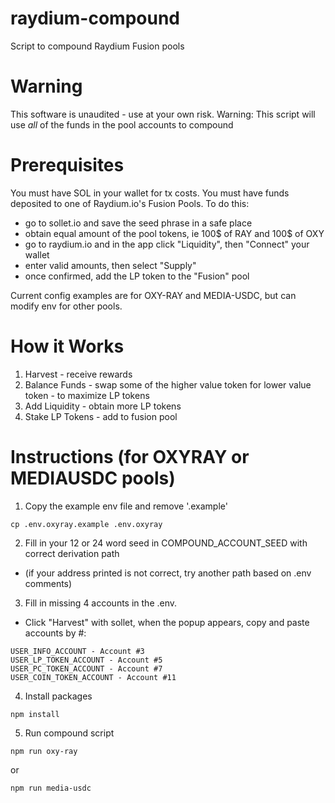 # raydium-compound
Script to compound Raydium Fusion pools

# Warning
This software is unaudited - use at your own risk.
Warning: This script will use *all* of the funds in the pool accounts to compound

# Prerequisites
You must have SOL in your wallet for tx costs.
You must have funds deposited to one of Raydium.io's Fusion Pools.
To do this:
- go to sollet.io and save the seed phrase in a safe place
- obtain equal amount of the pool tokens, ie 100$ of RAY and 100$ of OXY
- go to raydium.io and in the app click "Liquidity", then "Connect" your wallet
- enter valid amounts, then select "Supply"
- once confirmed, add the LP token to the "Fusion" pool

Current config examples are for OXY-RAY and MEDIA-USDC, but can modify env for other pools.


# How it Works
1. Harvest - receive rewards
2. Balance Funds - swap some of the higher value token for lower value token - to maximize LP tokens
3. Add Liquidity - obtain more LP tokens
4. Stake LP Tokens - add to fusion pool


# Instructions (for OXYRAY or MEDIAUSDC pools)

1. Copy the example env file and remove '.example'
```
cp .env.oxyray.example .env.oxyray
```
2. Fill in your 12 or 24 word seed in COMPOUND_ACCOUNT_SEED with correct derivation path
- (if your address printed is not correct, try another path based on .env comments)

3. Fill in missing 4 accounts in the .env.<pool>
- Click "Harvest" with sollet, when the popup appears, copy and paste accounts by #:
```
USER_INFO_ACCOUNT - Account #3
USER_LP_TOKEN_ACCOUNT - Account #5
USER_PC_TOKEN_ACCOUNT - Account #7
USER_COIN_TOKEN_ACCOUNT - Account #11
```

4. Install packages
```
npm install
```

5. Run compound script
```
npm run oxy-ray
```
or
```
npm run media-usdc
```

